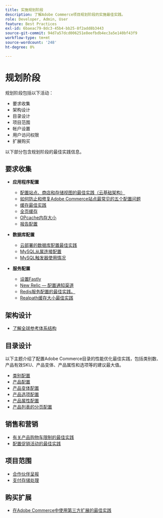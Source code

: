```yaml
---
title: 实施规划阶段
description: 了解Adobe Commerce项目规划阶段的实施最佳实践。
role: Developer, Admin, User
feature: Best Practices
exl-id: 6baeac79-8dc3-45b4-bb25-8f2add8b3443
source-git-commit: 94d7a57dcd006251e8eefbdb4ec3a5e140bf43f9
workflow-type: tm+mt
source-wordcount: '248'
ht-degree: 0%

---
```


# 规划阶段

规划阶段包括以下活动：

- 要求收集
- 架构设计
- 目录设计
- 项目范围
- 帐户设置
- 用户访问权限
- 扩展购买

以下部分包含规划阶段的最佳实践信息。

## 要求收集

- **应用程序配置**
   - [配置站点、商店和存储视图的最佳实践（云基础架构）](sites-stores-store-views.md)
   - [如何防止和修复Adobe Commerce站点最常见的五个配置问题](https://business.adobe.com/blog/how-to/usual-suspects-five-configuration-fixes-maximize-your-peak-sales)
   - [缓存最佳实践](https://docs.magento.com/user-guide/system/cache-management.html#best-practices-for-caching)
   - [全页缓存](https://developer.adobe.com/commerce/php/development/cache/page/public-content/)
   - [OPcache内存大小](opcache-memory-size.md)
   - [报告配置](reporting-configuration.md)

- **数据库配置**
   - [云部署的数据库配置最佳实践&#x200B;](database-on-cloud.md)
   - [MySQL从属连接配置&#x200B;](configure-mysql-slave-connection-on-cloud.md)
   - [MySQL触发器使用情况](mysql-triggers-usage.md)

- **服务配置**
   - [设置Fastly](https://devdocs.magento.com/cloud/cdn/configure-fastly.html)
   - [New Relic — 配置通知渠道](https://devdocs.magento.com/cloud/project/new-relic.html#configure-notification-channels)
   - [Redis服务配置的最佳实践&#x200B;。](redis-service-configuration.md)
   - [Realpath缓存大小最佳实践](realpath-cache-size.md)

## **架构设计**

<!--Asset not yet integrated
- [GRA Architecture examples](https://wiki.corp.adobe.com/x/kD4ykw)
-->
- [了解全球参考体系结构](../../../implementation-playbook/architecture/global-reference.md)

## **目录设计**

以下主题介绍了配置Adobe Commerce目录的性能优化最佳实践，包括类别数、产品有效SKU、产品变体、产品属性和选项等的建议最大值。

- [类别配置](category-limits.md)
- [产品配置&#x200B;](product-sku-limits.md)
- [产品变体配置](product-variations.md)
- [产品选项配置](product-options.md)
- [产品属性配置&#x200B;](product-attributes-and-options.md)
- [产品列表的分页配置](product-listing-pagination.md)

## **销售和营销**

- [有关产品购物车限制的最佳实践](product-cart.md)
- [配置促销活动的最佳实践](product-cart-promotions.md)

## **项目范围**

- [合作伙伴呈报](partner-escalation.md)
- [支付存储处理](payment-processing-storage.md)

## **购买扩展**

- [在Adobe Commerce中使用第三方扩展的最佳实践](extensions.md)
